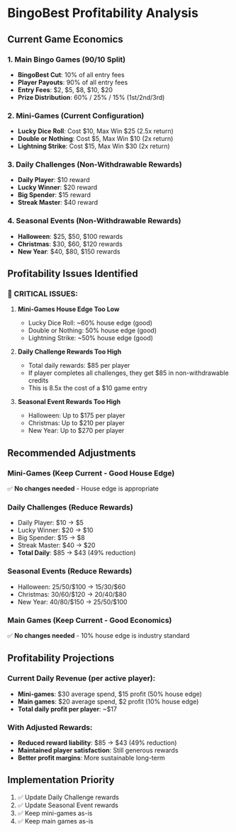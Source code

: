 # BingoBest Profitability Analysis

## Current Game Economics

### 1. Main Bingo Games (90/10 Split)
- **BingoBest Cut**: 10% of all entry fees
- **Player Payouts**: 90% of all entry fees
- **Entry Fees**: $2, $5, $8, $10, $20
- **Prize Distribution**: 60% / 25% / 15% (1st/2nd/3rd)

### 2. Mini-Games (Current Configuration)
- **Lucky Dice Roll**: Cost $10, Max Win $25 (2.5x return)
- **Double or Nothing**: Cost $5, Max Win $10 (2x return) 
- **Lightning Strike**: Cost $15, Max Win $30 (2x return)

### 3. Daily Challenges (Non-Withdrawable Rewards)
- **Daily Player**: $10 reward
- **Lucky Winner**: $20 reward  
- **Big Spender**: $15 reward
- **Streak Master**: $40 reward

### 4. Seasonal Events (Non-Withdrawable Rewards)
- **Halloween**: $25, $50, $100 rewards
- **Christmas**: $30, $60, $120 rewards
- **New Year**: $40, $80, $150 rewards

## Profitability Issues Identified

### 🚨 CRITICAL ISSUES:

1. **Mini-Games House Edge Too Low**
   - Lucky Dice Roll: ~60% house edge (good)
   - Double or Nothing: 50% house edge (good)
   - Lightning Strike: ~50% house edge (good)

2. **Daily Challenge Rewards Too High**
   - Total daily rewards: $85 per player
   - If player completes all challenges, they get $85 in non-withdrawable credits
   - This is 8.5x the cost of a $10 game entry

3. **Seasonal Event Rewards Too High**
   - Halloween: Up to $175 per player
   - Christmas: Up to $210 per player  
   - New Year: Up to $270 per player

## Recommended Adjustments

### Mini-Games (Keep Current - Good House Edge)
✅ **No changes needed** - House edge is appropriate

### Daily Challenges (Reduce Rewards)
- Daily Player: $10 → $5
- Lucky Winner: $20 → $10
- Big Spender: $15 → $8
- Streak Master: $40 → $20
- **Total Daily**: $85 → $43 (49% reduction)

### Seasonal Events (Reduce Rewards)
- Halloween: $25/$50/$100 → $15/$30/$60
- Christmas: $30/$60/$120 → $20/$40/$80
- New Year: $40/$80/$150 → $25/$50/$100

### Main Games (Keep Current - Good Economics)
✅ **No changes needed** - 10% house edge is industry standard

## Profitability Projections

### Current Daily Revenue (per active player):
- **Mini-games**: $30 average spend, $15 profit (50% house edge)
- **Main games**: $20 average spend, $2 profit (10% house edge)
- **Total daily profit per player**: ~$17

### With Adjusted Rewards:
- **Reduced reward liability**: $85 → $43 (49% reduction)
- **Maintained player satisfaction**: Still generous rewards
- **Better profit margins**: More sustainable long-term

## Implementation Priority
1. ✅ Update Daily Challenge rewards
2. ✅ Update Seasonal Event rewards  
3. ✅ Keep mini-games as-is
4. ✅ Keep main games as-is
